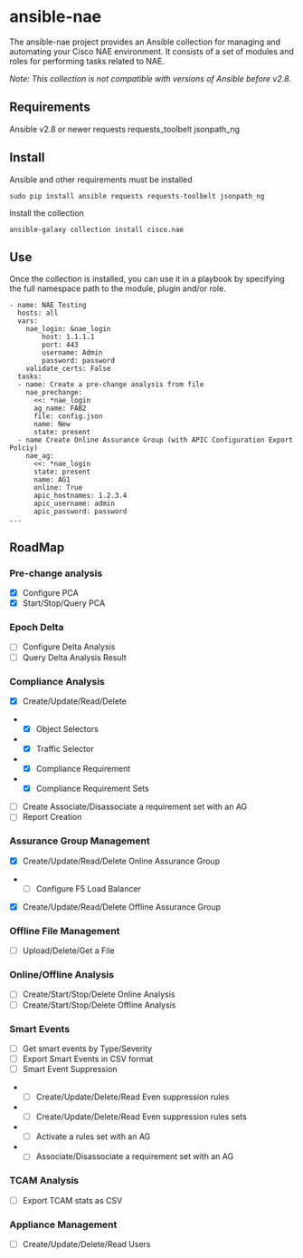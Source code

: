 # ansible-nae

The ansible-nae project provides an Ansible collection for managing and automating your Cisco NAE environment. It consists of a set of modules and roles for performing tasks related to NAE.

*Note: This collection is not compatible with versions of Ansible before v2.8.*

## Requirements
Ansible v2.8 or newer
requests
requests_toolbelt
jsonpath_ng

## Install
Ansible and other requirements must be installed
```
sudo pip install ansible requests requests-toolbelt jsonpath_ng
```

Install the collection
```
ansible-galaxy collection install cisco.nae
```

## Use
Once the collection is installed, you can use it in a playbook by specifying the full namespace path to the module, plugin and/or role.

```
- name: NAE Testing
  hosts: all
  vars:
    nae_login: &nae_login
        host: 1.1.1.1
        port: 443  
        username: Admin
        password: password  
    validate_certs: False
  tasks:
  - name: Create a pre-change analysis from file
    nae_prechange:
      <<: *nae_login
      ag_name: FAB2
      file: config.json
      name: New
      state: present
  - name Create Online Assurance Group (with APIC Configuration Export Polciy)
    nae_ag:
      <<: *nae_login
      state: present
      name: AG1
      online: True
      apic_hostnames: 1.2.3.4
      apic_username: admin
      apic_password: password
...
```
## RoadMap
### Pre-change analysis
- [x] Configure PCA
- [x] Start/Stop/Query PCA

### Epoch Delta
- [ ] Configure Delta Analysis
- [ ] Query Delta Analysis Result 

### Compliance Analysis
- [x] Create/Update/Read/Delete
- - [x] Object Selectors
- - [x] Traffic Selector
- - [x] Compliance Requirement 
- - [x] Compliance Requirement Sets 
- [ ] Create Associate/Disassociate a requirement set with an AG
- [ ] Report Creation

### Assurance Group Management
- [x] Create/Update/Read/Delete Online Assurance Group 
- - [ ] Configure F5 Load Balancer
- [x] Create/Update/Read/Delete Offline Assurance Group 

### Offline File Management
- [ ] Upload/Delete/Get a File

### Online/Offline Analysis
- [ ] Create/Start/Stop/Delete Online Analysis
- [ ] Create/Start/Stop/Delete Offline Analysis

### Smart Events
- [ ] Get smart events by Type/Severity 
- [ ] Export Smart Events in CSV format
- [ ] Smart Event Suppression
- - [ ] Create/Update/Delete/Read Even suppression rules
- - [ ] Create/Update/Delete/Read Even suppression rules sets
- - [ ] Activate a rules	 set with an AG
- - [ ] Associate/Disassociate a requirement set with an AG
### TCAM Analysis
- [ ] Export TCAM stats as CSV

### Appliance Management
- [ ] Create/Update/Delete/Read Users


